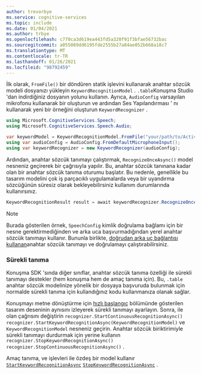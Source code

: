 ```yaml
---
author: trevorbye
ms.service: cognitive-services
ms.topic: include
ms.date: 01/04/2021
ms.author: trbye
ms.openlocfilehash: c770ca3d619ea443fd5a320f91f3bfae56732bac
ms.sourcegitcommit: a055089dd6195fde2555b27a84ae052b668a18c7
ms.translationtype: MT
ms.contentlocale: tr-TR
ms.lasthandoff: 01/26/2021
ms.locfileid: "98792459"
---
```

İlk olarak, `FromFile()` bir döndüren statik işlevini kullanarak anahtar sözcük modeli dosyanızı yükleyin `KeywordRecognitionModel` . `.table`Konuşma Studio 'dan indirdiğiniz dosyanın yolunu kullanın. Ayrıca, `AudioConfig` varsayılan mikrofonu kullanarak bir oluşturun ve ardından Ses Yapılandırması ' nı kullanarak yeni bir örneğini oluşturun `KeywordRecognizer` .

```csharp
using Microsoft.CognitiveServices.Speech;
using Microsoft.CognitiveServices.Speech.Audio;

var keywordModel = KeywordRecognitionModel.FromFile("your/path/to/Activate_device.table");
using var audioConfig = AudioConfig.FromDefaultMicrophoneInput();
using var keywordRecognizer = new KeywordRecognizer(audioConfig);
```

Ardından, anahtar sözcük tanımayı çalıştırmak, `RecognizeOnceAsync()` model nesneniz geçirerek bir çağrısıyla yapılır. Bu, anahtar sözcük tanınana kadar olan bir anahtar sözcük tanıma oturumu başlatır. Bu nedenle, genellikle bu tasarım modelini çok iş parçacıklı uygulamalarda veya bir uyandırma sözcüğünün süresiz olarak bekleyebilirsiniz kullanım durumlarında kullanırsınız.

```csharp
KeywordRecognitionResult result = await keywordRecognizer.RecognizeOnceAsync(keywordModel);
```

> [!NOTE]
> Burada gösterilen örnek, `SpeechConfig` kimlik doğrulama bağlamı için bir nesne gerektirmediğinden ve arka uca başvurmadığından yerel anahtar sözcük tanımayı kullanır. Bununla birlikte, [doğrudan arka uç bağlantısı kullanan](../../../tutorial-voice-enable-your-bot-speech-sdk.md#view-the-source-code-that-enables-keyword)anahtar sözcük tanımayı ve doğrulamayı çalıştırabilirsiniz.

### <a name="continuous-recognition"></a>Sürekli tanıma

Konuşma SDK 'sında diğer sınıflar, anahtar sözcük tanıma özelliği ile sürekli tanımayı destekler (hem konuşma hem de amaç tanıma için). Bu, `.table` anahtar sözcük modelinize yönelik bir dosyaya başvuruda bulunmak için normalde sürekli tanıma için kullandığınız kodu kullanmanıza olanak sağlar.

Konuşmayı metne dönüştürme için [hızlı başlangıç](../../../get-started-speech-to-text.md?pivots=programming-language-csharp&tabs=script%2cbrowser%2cwindowsinstall#continuous-recognition) bölümünde gösterilen tasarım deseninin aynısını izleyerek sürekli tanımayı ayarlayın. Sonra, ile olan çağrısını değiştirin `recognizer.StartContinuousRecognitionAsync()` `recognizer.StartKeywordRecognitionAsync(KeywordRecognitionModel)` ve `KeywordRecognitionModel` nesneniz geçirin. Anahtar sözcük biriktirimiyle sürekli tanımayı durdurmak için yerine kullanın `recognizer.StopKeywordRecognitionAsync()` `recognizer.StopContinuousRecognitionAsync()` .

Amaç tanıma, ve işlevleri ile özdeş bir model kullanır [`StartKeywordRecognitionAsync`](/dotnet/api/microsoft.cognitiveservices.speech.intent.intentrecognizer.startkeywordrecognitionasync?view=azure-dotnet#Microsoft_CognitiveServices_Speech_Intent_IntentRecognizer_StartKeywordRecognitionAsync_Microsoft_CognitiveServices_Speech_KeywordRecognitionModel_) [`StopKeywordRecognitionAsync`](/dotnet/api/microsoft.cognitiveservices.speech.intent.intentrecognizer.stopkeywordrecognitionasync?view=azure-dotnet#Microsoft_CognitiveServices_Speech_Intent_IntentRecognizer_StopKeywordRecognitionAsync) .